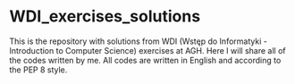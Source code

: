 # WDI_exercises_solutions
This is the repository with solutions from WDI (Wstęp do Informatyki - Introduction to Computer Science) exercises at AGH. Here I will share all of the codes written by me.
All codes are written in English and according to the PEP 8 style.
